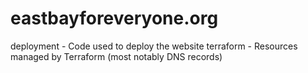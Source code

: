 # eastbayforeveryone.org

deployment - Code used to deploy the website
terraform - Resources managed by Terraform (most notably DNS records)
